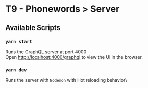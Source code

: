 # T9 - Phonewords > Server

## Available Scripts

### `yarn start`

Runs the GraphQL server at port 4000\
Open [http://localhost:4000/graphql](http://localhost:4000/graphql) to view the UI in the browser.


### `yarn dev`

Runs the server with `Nodemon` with Hot reloading behavior\
